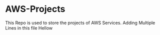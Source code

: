 # AWS-Projects

This Repo is used to store the projects of AWS Services.
Adding Multiple Lines in this file
Hellow
